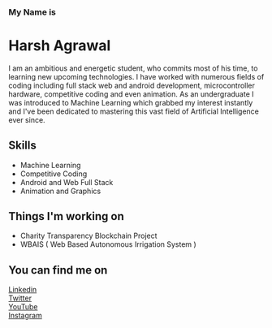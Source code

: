 ### My Name is 
# Harsh Agrawal
I am an ambitious and energetic student, who commits most of his time, to learning new upcoming technologies. I have worked with numerous fields of coding including full stack web and android development, microcontroller hardware, competitive coding and even animation. As an undergraduate I was introduced to Machine Learning which grabbed my interest instantly and I've been dedicated to mastering this vast field of Artificial Intelligence ever since.

## Skills
* Machine Learning
* Competitive Coding
* Android and Web Full Stack
* Animation and Graphics

## Things I'm working on
* Charity Transparency Blockchain Project
* WBAIS ( Web Based Autonomous Irrigation System )

## You can find me on
[Linkedin](https://www.linkedin.com/in/harsh-sanjay-agrawal/)<br>
[Twitter](https://twitter.com/sneaky___beaver)<br>
[YouTube](https://www.youtube.com/channel/UCMq2gZt7mDj4n044H-eJ4hA)<br>
[Instagram](https://www.instagram.com/harshagrawal1802/)<br>

